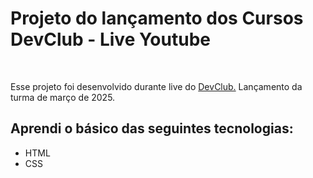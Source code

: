 <h1>Projeto do lançamento dos Cursos DevClub - Live Youtube</h1>
<br>
<p>Esse projeto foi desenvolvido durante live do <a href= "https://rodolfomori.com.br/devclub">DevClub.</a> Lançamento da turma de março de 2025.</p>
<h2>Aprendi o básico das seguintes tecnologias:</h2>
<ul>
  <li>HTML</li>
  <li>CSS</li>
</ul>

<img src="">

